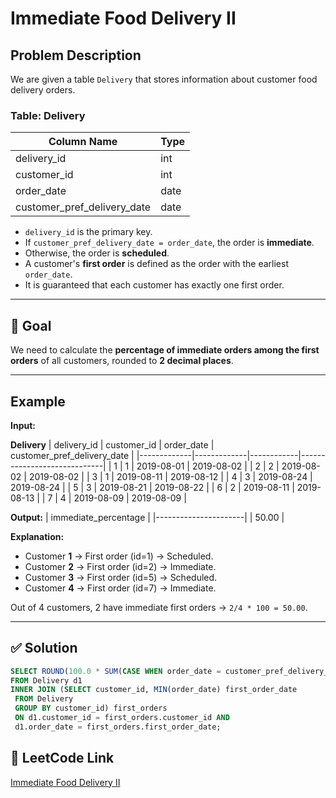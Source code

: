 # Immediate Food Delivery II

## Problem Description

We are given a table `Delivery` that stores information about customer food delivery orders.  

### Table: Delivery

| Column Name                 | Type |
|-----------------------------|------|
| delivery_id                 | int  |
| customer_id                 | int  |
| order_date                  | date |
| customer_pref_delivery_date | date |

- `delivery_id` is the primary key.  
- If `customer_pref_delivery_date = order_date`, the order is **immediate**.  
- Otherwise, the order is **scheduled**.  
- A customer's **first order** is defined as the order with the earliest `order_date`.  
- It is guaranteed that each customer has exactly one first order.  
---
## 🎯 Goal
We need to calculate the **percentage of immediate orders among the first orders** of all customers, rounded to **2 decimal places**.  

---

## Example

**Input:**

**Delivery**
| delivery_id | customer_id | order_date | customer_pref_delivery_date |
|-------------|-------------|------------|-----------------------------|
| 1           | 1           | 2019-08-01 | 2019-08-02                  |
| 2           | 2           | 2019-08-02 | 2019-08-02                  |
| 3           | 1           | 2019-08-11 | 2019-08-12                  |
| 4           | 3           | 2019-08-24 | 2019-08-24                  |
| 5           | 3           | 2019-08-21 | 2019-08-22                  |
| 6           | 2           | 2019-08-11 | 2019-08-13                  |
| 7           | 4           | 2019-08-09 | 2019-08-09                  |

**Output:**
| immediate_percentage |
|----------------------|
| 50.00                |

**Explanation:**
- Customer **1** → First order (id=1) → Scheduled.  
- Customer **2** → First order (id=2) → Immediate.  
- Customer **3** → First order (id=5) → Scheduled.  
- Customer **4** → First order (id=7) → Immediate.  

Out of 4 customers, 2 have immediate first orders → `2/4 * 100 = 50.00`.

---

## ✅ Solution

```sql
SELECT ROUND(100.0 * SUM(CASE WHEN order_date = customer_pref_delivery_date THEN 1 ELSE 0 END) / COUNT(*), 2) AS immediate_percentage
FROM Delivery d1
INNER JOIN (SELECT customer_id, MIN(order_date) first_order_date
 FROM Delivery 
 GROUP BY customer_id) first_orders
 ON d1.customer_id = first_orders.customer_id AND 
 d1.order_date = first_orders.first_order_date;

```

## 🔗 LeetCode Link
[Immediate Food Delivery II](https://leetcode.com/problems/immediate-food-delivery-ii/description/?envType=study-plan-v2&envId=top-sql-50)

